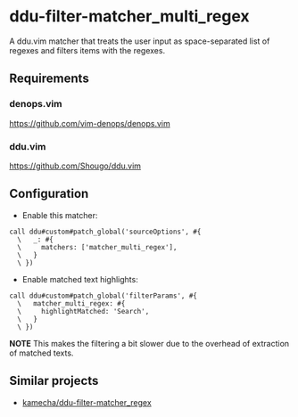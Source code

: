 # ddu-filter-matcher\_multi\_regex

A ddu.vim matcher that treats the user input as space-separated list of regexes and filters items with the regexes.

## Requirements

### denops.vim

https://github.com/vim-denops/denops.vim

### ddu.vim

https://github.com/Shougo/ddu.vim

## Configuration

- Enable this matcher:

```vim
call ddu#custom#patch_global('sourceOptions', #{
  \   _: #{
  \     matchers: ['matcher_multi_regex'],
  \   }
  \ })
```

- Enable matched text highlights:

```vim
call ddu#custom#patch_global('filterParams', #{
  \   matcher_multi_regex: #{
  \     highlightMatched: 'Search',
  \   }
  \ })
```

**NOTE** This makes the filtering a bit slower due to the overhead of extraction of matched texts.

## Similar projects

- [kamecha/ddu-filter-matcher\_regex](https://github.com/kamecha/ddu-filter-matcher_regex/)
